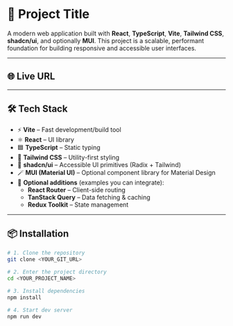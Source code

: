 # 🚀 Project Title

A modern web application built with **React**, **TypeScript**, **Vite**, **Tailwind CSS**, **shadcn/ui**, and optionally **MUI**. This project is a scalable, performant foundation for building responsive and accessible user interfaces.

---

## 🌐 Live URL


---

## 🛠️ Tech Stack

- ⚡️ **Vite** – Fast development/build tool  
- ⚛️ **React** – UI library  
- 🟦 **TypeScript** – Static typing  
- 🎨 **Tailwind CSS** – Utility-first styling  
- 🧩 **shadcn/ui** – Accessible UI primitives (Radix + Tailwind)  
- 🪄 **MUI (Material UI)** – Optional component library for Material Design  
- 🧪 **Optional additions** (examples you can integrate):
  - **React Router** – Client-side routing
  - **TanStack Query** – Data fetching & caching
  - **Redux Toolkit** – State management

---

## 📦 Installation

```bash
# 1. Clone the repository
git clone <YOUR_GIT_URL>

# 2. Enter the project directory
cd <YOUR_PROJECT_NAME>

# 3. Install dependencies
npm install

# 4. Start dev server
npm run dev
